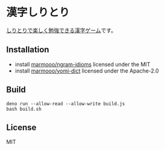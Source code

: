 # 漢字しりとり

[しりとりで楽しく勉強できる漢字ゲーム](https://marmooo.github.io/kanji-siritori/)です。

## Installation

- install [marmooo/ngram-idioms](https://github.com/marmooo/ngram-idioms) licensed under the MIT
- install [marmooo/yomi-dict](https://github.com/marmooo/yomi-dict) licensed under the Apache-2.0

## Build

```
deno run --allow-read --allow-write build.js
bash build.sh
```

## License

MIT
